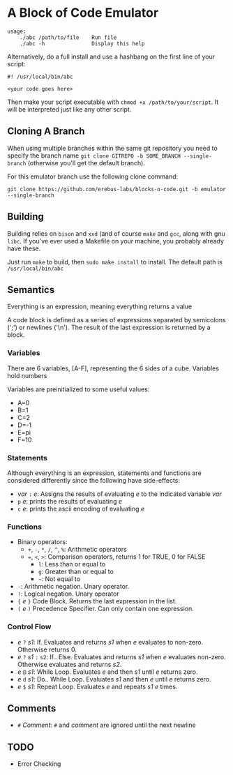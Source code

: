 # A Block of Code Emulator
```
usage:
    ./abc /path/to/file    Run file
    ./abc -h               Display this help
```

Alternatively, do a full install and use a hashbang on the first line of
your script:

```
#! /usr/local/bin/abc

<your code goes here>
```

Then make your script executable with `chmod +x /path/to/your/script`. It
will be interpreted just like any other script.

## Cloning A Branch
When using multiple branches within the same git repository you need to specify the branch name 
`git clone GITREPO -b SOME_BRANCH --single-branch` (otherwise you'll get the default branch).


For this emulator branch use the following clone command:
```
git clone https://github.com/erebus-labs/blocks-o-code.git -b emulator --single-branch
```

## Building
Building relies on `bison` and `xxd` (and of course `make` and `gcc`, along
with gnu `libc`. If you've ever used a Makefile on your machine, you probably
already have these.

Just run `make` to build, then `sudo make install` to install. The default
path is `/usr/local/bin/abc`

## Semantics
Everything is an expression, meaning everything returns a value

A code block is defined as a series of expressions separated by semicolons
(';') or newlines ('\n'). The result of the last expression is returned by
a block.

### Variables
There are 6 variables, [A-F], representing the 6 sides of a cube.
Variables hold numbers

Variables are preinitialized to some useful values:
* A=0
* B=1
* C=2
* D=-1
* E=pi
* F=10

### Statements
Although everything is an expression, statements and functions are considered
differently since the following have side-effects:
* *var* `:` *e*: Assigns the results of evaluating *e* to the indicated
    variable *var*
* `p` *e*: prints the results of evaluating *e*
* `c` *e*: prints the ascii encoding of evaluating *e*

### Functions
* Binary operators:
    * `+`, `-`, `*`, `/`, `^`, `%`: Arithmetic operators
    * `=`, `<`, `>`: Comparison operators, returns 1 for TRUE, 0 for FALSE
        * `l`: Less than or equal to
        * `g`: Greater than or equal to
        * `~`: Not equal to
* `-`: Arithmetic negation. Unary operator.
* `!`: Logical negation. Unary operator
* `{` *e* `}` Code Block. Returns the last expression in the list.
* `(` *e* `)` Precedence Specifier. Can only contain one expression.

### Control Flow
* *e* `?` *s1*: If. Evaluates and returns *s1* when *e* evaluates to
    non-zero. Otherwise returns 0.
* *e* `?` *s1* `:` `s2`: If.. Else. Evaluates and returns *s1* when *e*
    evaluates non-zero. Otherwise evaluates and returns *s2*.
* *e* `@` *s1*: While Loop. Evaluates *e* and then *s1* until *e* returns
    zero.
* *e* `d` *s1*: Do.. While Loop. Evaluates *s1* and then *e* until *e*
    returns zero.
* *e* `$` *s1*: Repeat Loop. Evaluates *e* and repeats *s1* *e* times.


## Comments
* `#` *Comment*: `#` and *comment* are ignored until the next newline

## TODO
* Error Checking


